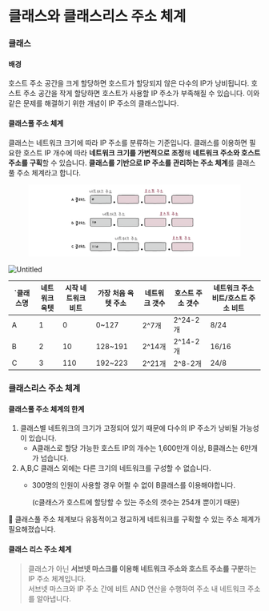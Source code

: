 # 클래스와 클래스리스 주소 체계



### 클래스

#### 배경

호스트 주소 공간을 크게 할당하면 호스트가 할당되지 않은 다수의 IP가 낭비됩니다. 호스트 주소 공간을 작게 할당하면 호스트가 사용할 IP 주소가 부족해질 수 있습니다. 이와 같은 문제를 해결하기 위한 개념이 IP 주소의 클래스입니다.

#### 클래스풀 주소 체계

클래스는 네트워크 크기에 따라 IP 주소를 분류하는 기준입니다. 클래스를 이용하면 필요한 호스트 IP 개수에 따라 **네트워크 크기를 가변적으로 조정**해 **네트워크 주소와 호스트 주소를 구획**할 수 있습니다. **클래스를 기반으로 IP 주소를 관리하는 주소 체계**를 클래스풀 주소 체계라고 합니다.

<figure><img src="../../../../.gitbook/assets/image (2) (1) (1) (1) (1).png" alt=""><figcaption></figcaption></figure>

![Untitled](https://prod-files-secure.s3.us-west-2.amazonaws.com/e7472e42-7118-406f-8758-f9c76b1cf86a/e2e65c30-6078-45cb-a550-ae9aa4fe4838/Untitled.png)

<table><thead><tr><th width="40">`클래스명</th><th>네트워크 옥텟</th><th>시작 네트워크 비트</th><th>가장 처음 옥텟 주소</th><th>네트워크 갯수</th><th>호스트 주소 갯수</th><th>네트워크 주소 비트/호스트 주소 비트</th></tr></thead><tbody><tr><td>A</td><td>1</td><td>0</td><td>0~127</td><td>2^7개</td><td>2^24-2개</td><td>8/24</td></tr><tr><td>B</td><td>2</td><td>10</td><td>128~191</td><td>2^14개</td><td>2^14-2개</td><td>16/16</td></tr><tr><td>C</td><td>3</td><td>110</td><td>192~223</td><td>2^21개</td><td>2^8-2개</td><td>24/8</td></tr></tbody></table>

### 클래스리스 주소 체계

#### 클래스풀 주소 체계의 한계

1. 클래스별 네트워크의 크기가 고정되어 있기 때문에 다수의 IP 주소가 낭비될 가능성이 있습니다.
   * A클래스로 할당 가능한 호스트 IP의 개수는 1,600만개 이상, B클래스는 6만개가 넘습니다.
2. A,B,C 클래스 외에는 다른 크기의 네트워크를 구성할 수 없습니다.
   *   300명의 인원이 사용할 경우 어쩔 수 없이 B클래스를 이용해야합니다.

       (c클래스가 호스트에 할당할 수 있는 주소의 갯수는 254개 뿐이기 때문)

📌 클래스풀 주소 체계보다 유동적이고 정교하게 네트워크를 구획할 수 있는 주소 체계가 필요해졌습니다.

#### 클래스 리스 주소 체계&#x20;

> 클래스가 아닌 **서브넷 마스크를 이용해 네트워크 주소와 호스트 주소를 구분**하는 IP 주소 체계입니다. \
> 서브넷 마스크와 IP 주소 간에 비트 AND 연산을 수행하여 주소 내 네트워크 주소를 알아냅니다.&#x20;






